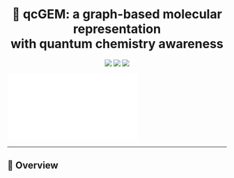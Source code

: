 <h1 align="center">
💎 qcGEM: a graph-based molecular representation <br> with quantum chemistry awareness
</h1>

<p align="center">
  <a href="#"><img src="https://img.shields.io/badge/Paper-bioRxiv-blue"></a>
  <a href="#"><img src="https://img.shields.io/badge/Website-qcGEM%20Portal-green"></a>
  <a href="#"><img src="https://img.shields.io/badge/License-Academic%20Use-lightgrey.svg"></a>
</p>

![qcGEM](./fig/qcGEM_github.pdf)

---

## 📘 Overview 